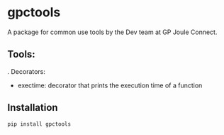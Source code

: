 # gpctools

A package for common use tools by the Dev team at GP Joule Connect.

## Tools:
. Decorators:
- exectime: decorator that prints the execution time of a function 

## Installation

```bash
pip install gpctools
